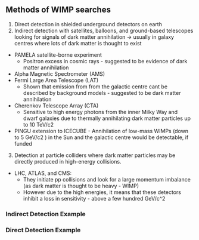    
## Methods of WIMP searches
1)   Direct detection in shielded underground detectors on earth
2)   Indirect detection with satellites, balloons, and ground-based telescopes looking for signals of dark matter annihilation -> usually in galaxy centres where lots of dark matter is thought to exist
-   PAMELA satellite-borne experiment
	-   Positron excess in cosmic rays - suggested to be evidence of dark matter annihilation
-   Alpha Magnetic Spectrometer (AMS)
-   Fermi Large Area Telescope (LAT)
	-   Shown that emission from from the galactic centre cant be described by background models - suggested to be dark matter annihilation
-   Cherenkov Telescope Array (CTA)
	-   Sensitive to high energy photons from the inner Milky Way and dwarf galaxies due to thermally annihilating dark matter particles up to 10 TeV/c2
-   PINGU extension to ICECUBE
		-   Annihilation of low-mass WIMPs (down to 5 GeV/c2 ) in the Sun and the galactic centre would be detectable, if funded
3)   Detection at particle colliders where dark matter particles may be directly produced in high-energy collisions.
-   LHC, ATLAS, and CMS:
	-   They initiate pp collisions and look for a large momentum imbalance (as dark matter is thought to be heavy - WIMP)
	-   However due to the high energies, it means that these detectors inhibit a loss in sensitivity - above a few hundred GeV/c^2


 ### Indirect Detection Example
 
 
 ### Direct Detection Example
 
